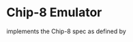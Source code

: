# Chip-8 Emulator

implements the Chip-8 spec as defined by [](http://devernay.free.fr/hacks/chip8/C8TECH10.HTM#2.2)
